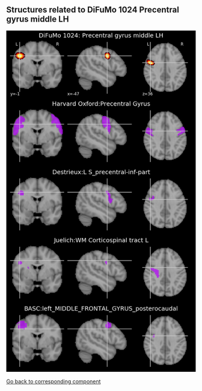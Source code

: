


## Structures related to DiFuMo 1024 Precentral gyrus middle LH

![922](922.jpg "Structures related to DiFuMo 1024 Precentral gyrus middle LH")

[Go back to corresponding component](https://parietal-inria.github.io/DiFuMo/1024/html/922.html)